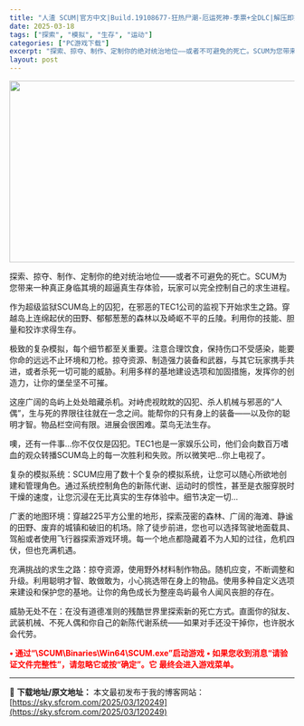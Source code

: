 ```yaml
---
title: "人渣 SCUM|官方中文|Build.19108677-狂热尸潮-厄运死神-季票+全DLC|解压即撸|"
date: 2025-03-18
tags: ["探索", "模拟", "生存", "运动"]
categories: ["PC游戏下载"]
excerpt: "探索、掠夺、制作、定制你的绝对统治地位——或者不可避免的死亡。SCUM为您带来一种真正身临其境的超逼真生存体验，玩家可以完全控制自己的求生进程。 作为超级监狱SCUM岛上的囚犯，在邪恶的TEC1公司的监视下开始求生之路。穿越岛上连绵起伏的田野、郁郁葱葱的森林以及崎岖不平的丘陵。利用你的技能、胆量和狡&hellip;"
layout: post
---
```


<img class="aligncenter size-full wp-image-120232" src="https://sky.sfcrom.com/wp-content/uploads/2025/03/2025031805391393.webp" alt="" width="570" height="321" />

探索、掠夺、制作、定制你的绝对统治地位——或者不可避免的死亡。SCUM为您带来一种真正身临其境的超逼真生存体验，玩家可以完全控制自己的求生进程。

作为超级监狱SCUM岛上的囚犯，在邪恶的TEC1公司的监视下开始求生之路。穿越岛上连绵起伏的田野、郁郁葱葱的森林以及崎岖不平的丘陵。利用你的技能、胆量和狡诈求得生存。

极致的复杂模拟，每个细节都至关重要。注意合理饮食，保持伤口不受感染，能要你命的远远不止环境和刀枪。掠夺资源、制造强力装备和武器，与其它玩家携手共进，或者杀死一切可能的威胁。利用多样的基地建设选项和加固措施，发挥你的创造力，让你的堡垒坚不可摧。

这座广阔的岛屿上处处暗藏杀机。对峙虎视眈眈的囚犯、杀人机械与邪恶的“人偶”，生与死的界限往往就在一念之间。能帮你的只有身上的装备——以及你的聪明才智。物品栏空间有限。进展会很困难。菜鸟无法生存。

噢，还有一件事…你不仅仅是囚犯。TEC1也是一家娱乐公司，他们会向数百万嗜血的观众转播SCUM岛上的每一次胜利和失败。所以微笑吧…你上电视了。

复杂的模拟系统：SCUM应用了数十个复杂的模拟系统，让您可以随心所欲地创建和管理角色。通过系统控制角色的新陈代谢、运动时的惯性，甚至是衣服穿脱时干燥的速度，让您沉浸在无比真实的生存体验中。细节决定一切…

广袤的地图环境：穿越225平方公里的地形，探索茂密的森林、广阔的海滩、静谧的田野、废弃的城镇和破旧的机场。除了徒步前进，您也可以选择驾驶地面载具、驾船或者使用飞行器探索游戏环境。每一个地点都隐藏着不为人知的过往，危机四伏，但也充满机遇。

充满挑战的求生之路：掠夺资源，使用野外材料制作物品。随机应变，不断调整和升级。利用聪明才智、敢做敢为，小心挑选带在身上的物品。使用多种自定义选项来建设和保护您的基地。让你的角色成长为整座岛屿最令人闻风丧胆的存在。

威胁无处不在：在没有道德准则的残酷世界里探索新的死亡方式。直面你的狱友、武装机械、不死人偶和你自己的新陈代谢系统——如果对手还没干掉你，也许脱水会代劳。

<span style="color: #ff0000;"><strong>• 通过“\SCUM\Binaries\Win64\SCUM.exe”启动游戏</strong></span>
<span style="color: #ff0000;"><strong>• 如果您收到消息“请验证文件完整性”，请忽略它或按“确定”。它</strong></span>
<span style="color: #ff0000;"><strong>最终会进入游戏菜单。</strong></span>

---
📖 **下载地址/原文地址：** 本文最初发布于我的博客网站：[https://sky.sfcrom.com/2025/03/120249](https://sky.sfcrom.com/2025/03/120249)

